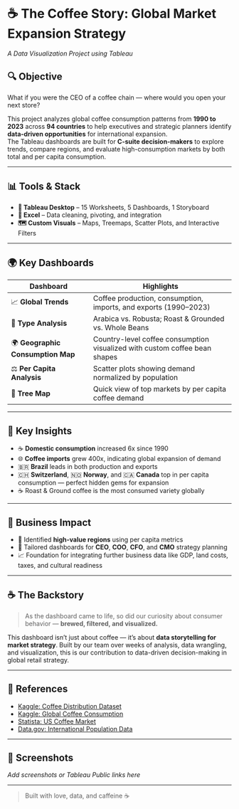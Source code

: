 # ☕ The Coffee Story: Global Market Expansion Strategy  
*A Data Visualization Project using Tableau*


## 🔍 Objective

What if you were the CEO of a coffee chain — where would you open your next store?

This project analyzes global coffee consumption patterns from **1990 to 2023** across **94 countries** to help executives and strategic planners identify **data-driven opportunities** for international expansion.  
The Tableau dashboards are built for **C-suite decision-makers** to explore trends, compare regions, and evaluate high-consumption markets by both total and per capita consumption.

---

## 📊 Tools & Stack

- **🧰 Tableau Desktop** – 15 Worksheets, 5 Dashboards, 1 Storyboard
- **📂 Excel** – Data cleaning, pivoting, and integration
- **🗺️ Custom Visuals** – Maps, Treemaps, Scatter Plots, and Interactive Filters

---

## 🌍 Key Dashboards

| Dashboard | Highlights |
|----------|------------|
| 📈 **Global Trends** | Coffee production, consumption, imports, and exports (1990–2023) |
| 🫘 **Type Analysis** | Arabica vs. Robusta; Roast & Grounded vs. Whole Beans |
| 🌍 **Geographic Consumption Map** | Country-level coffee consumption visualized with custom coffee bean shapes |
| ⚖️ **Per Capita Analysis** | Scatter plots showing demand normalized by population |
| 🧩 **Tree Map** | Quick view of top markets by per capita coffee demand |

---

## 📌 Key Insights

- ☕ **Domestic consumption** increased 6x since 1990  
- 🌐 **Coffee imports** grew 400x, indicating global expansion of demand  
- 🇧🇷 **Brazil** leads in both production and exports  
- 🇨🇭 **Switzerland**, 🇳🇴 **Norway**, and 🇨🇦 **Canada** top in per capita consumption — perfect hidden gems for expansion  
- ☕ Roast & Ground coffee is the most consumed variety globally

---

## 💼 Business Impact

- 🎯 Identified **high-value regions** using per capita metrics  
- 📍 Tailored dashboards for **CEO**, **COO**, **CFO**, and **CMO** strategy planning  
- 📈 Foundation for integrating further business data like GDP, land costs, taxes, and cultural readiness

---

## ☕ The Backstory

> As the dashboard came to life, so did our curiosity about consumer behavior — **brewed, filtered, and visualized.**

This dashboard isn’t just about coffee — it’s about **data storytelling for market strategy**. Built by our team over weeks of analysis, data wrangling, and visualization, this is our contribution to data-driven decision-making in global retail strategy.

---

## 📎 References

- [Kaggle: Coffee Distribution Dataset](https://www.kaggle.com/datasets/parasrupani/coffee-distribution-across-94-counties)  
- [Kaggle: Global Coffee Consumption](https://www.kaggle.com/datasets/michals22/coffee-dataset)  
- [Statista: US Coffee Market](https://www.statista.com/topics/9899/coffee-consumption-trends-in-the-united-states/)  
- [Data.gov: International Population Data](https://catalog.data.gov/dataset/international-macroeconomic-data-set)

---

## 📸 Screenshots

_Add screenshots or Tableau Public links here_

---

> Built with love, data, and caffeine ☕

